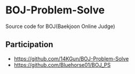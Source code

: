 # BOJ-Problem-Solve

Source code for BOJ(Baekjoon Online Judge)

## Participation
- https://github.com/14KGun/BOJ-Problem-Solve
- https://github.com/Bluehorse01/BOJ_PS
